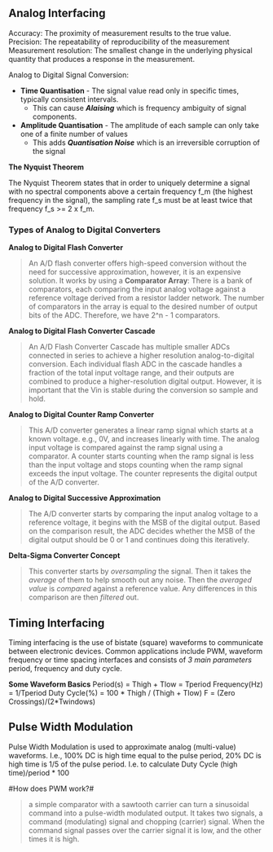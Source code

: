 ## Analog Interfacing

Accuracy: The proximity of measurement results to the true value.
Precision: The repeatability of reproducibility of the measurement
Measurement resolution: The smallest change in the underlying physical quantity that produces a response in the measurement. 

Analog to Digital Signal Conversion:
  * **Time Quantisation** - The signal value read only in specific times, typically consistent intervals.
      * This can cause ***Alaising*** which is frequency ambiguity of signal components.
  * **Amplitude Quantisation** - The amplitude of each sample can only take one of a finite number of values
      *  This adds ***Quantisation Noise*** which is an irreversible corruption of the signal
   
**The Nyquist Theorem**

The Nyquist Theorem states that in order to uniquely determine a signal with no spectral components above a certain frequency f_m (the highest frequency in the signal), the sampling rate f_s must be at least twice that frequency f_s >= 2 x f_m.

### **Types of Analog to Digital Converters**

**Analog to Digital Flash Converter**
> An A/D flash converter offers high-speed conversion without the need for successive approximation, however, it is an expensive solution. 
  It works by using a **Comparator Array**:
  There is a bank of comparators, each comparing the input analog voltage against a reference voltage derived from a resistor ladder network. The number of comparators in the array is equal to the desired number of output bits of the ADC. Therefore, we have 2^n - 1 comparators.

**Analog to Digital Flash Converter Cascade**
> An A/D Flash Converter Cascade has multiple smaller ADCs connected in series to achieve a higher resolution analog-to-digital conversion. Each individual flash ADC in the cascade handles a fraction of the total input voltage range, and their outputs are combined to produce a higher-resolution digital output.
  However, it is important that the Vin is stable during the conversion so sample and hold.

 **Analog to Digital Counter Ramp Converter**
 > This A/D converter generates a linear ramp signal which starts at a known voltage. e.g., 0V, and increases linearly with time. The analog input voltage is compared against the ramp signal using a comparator. A counter starts counting when the ramp signal is less than the input voltage and stops counting when the ramp signal exceeds the input voltage.
   The counter represents the digital output of the A/D converter.

**Analog to Digital Successive Approximation**
> The A/D converter starts by comparing the input analog voltage to a reference voltage, it begins with the MSB of the digital output. Based on the comparison result, the ADC decides whether the MSB of the digital output should be 0 or 1 and continues doing this iteratively.

**Delta-Sigma Converter Concept**
> This converter starts by *oversampling* the signal. Then it takes the *average* of them to help smooth out any noise. Then the *averaged value* is *compared* against a reference value. Any differences in this comparison are then *filtered* out.

## **Timing Interfacing**
Timing interfacing is the use of bistate (square) waveforms to communicate between electronic devices. Common applications include PWM, waveform frequency or time spacing interfaces and consists of *3 main parameters* period, frequency and duty cycle. 

**Some Waveform Basics**
Period(s) = Thigh + Tlow = Tperiod
Frequency(Hz) = 1/Tperiod
Duty Cycle(%) = 100 * Thigh / (Thigh + Tlow)
F = (Zero Crossings)/(2*Twindows)

## **Pulse Width Modulation**
Pulse Width Modulation is used to approximate analog (multi-value) waveforms. I.e., 100% DC is high time equal to the pulse period, 20% DC is high time is 1/5 of the pulse period.
I.e. to calculate Duty Cycle (high time)/period * 100

#How does PWM work?#
> a simple comparator with a sawtooth carrier can turn a sinusoidal command into a pulse-width modulated output. It takes two signals, a command (modulating) signal and chopping (carrier) signal. When the command signal passes over the carrier signal it is low, and the other times it is high.
 
